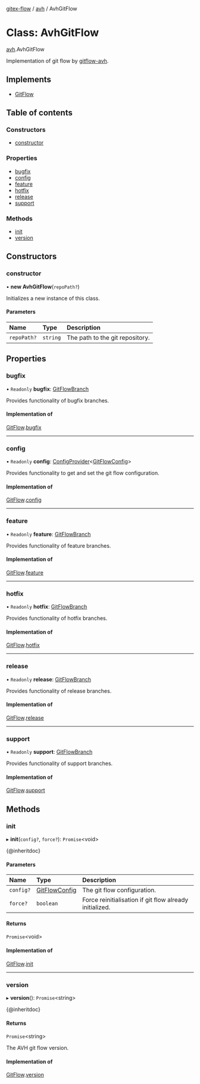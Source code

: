 [gitex-flow](../README.md) / [avh](../modules/avh.md) / AvhGitFlow

# Class: AvhGitFlow

[avh](../modules/avh.md).AvhGitFlow

Implementation of git flow by [gitflow-avh](https://github.com/petervanderdoes/gitflow-avh).

## Implements

- [GitFlow](../interfaces/api.gitflow.md)

## Table of contents

### Constructors

- [constructor](avh.avhgitflow.md#constructor)

### Properties

- [bugfix](avh.avhgitflow.md#bugfix)
- [config](avh.avhgitflow.md#config)
- [feature](avh.avhgitflow.md#feature)
- [hotfix](avh.avhgitflow.md#hotfix)
- [release](avh.avhgitflow.md#release)
- [support](avh.avhgitflow.md#support)

### Methods

- [init](avh.avhgitflow.md#init)
- [version](avh.avhgitflow.md#version)

## Constructors

### constructor

• **new AvhGitFlow**(`repoPath?`)

Initializes a new instance of this class.

#### Parameters

| Name | Type | Description |
| :------ | :------ | :------ |
| `repoPath?` | `string` | The path to the git repository. |

## Properties

### bugfix

• `Readonly` **bugfix**: [GitFlowBranch](../interfaces/api.gitflowbranch.md)

Provides functionality of bugfix branches.

#### Implementation of

[GitFlow](../interfaces/api.gitflow.md).[bugfix](../interfaces/api.gitflow.md#bugfix)

___

### config

• `Readonly` **config**: [ConfigProvider](../interfaces/api.configprovider.md)<[GitFlowConfig](../interfaces/configs.gitflowconfig.md)\>

Provides functionality to get and set the git flow configuration.

#### Implementation of

[GitFlow](../interfaces/api.gitflow.md).[config](../interfaces/api.gitflow.md#config)

___

### feature

• `Readonly` **feature**: [GitFlowBranch](../interfaces/api.gitflowbranch.md)

Provides functionality of feature branches.

#### Implementation of

[GitFlow](../interfaces/api.gitflow.md).[feature](../interfaces/api.gitflow.md#feature)

___

### hotfix

• `Readonly` **hotfix**: [GitFlowBranch](../interfaces/api.gitflowbranch.md)

Provides functionality of hotfix branches.

#### Implementation of

[GitFlow](../interfaces/api.gitflow.md).[hotfix](../interfaces/api.gitflow.md#hotfix)

___

### release

• `Readonly` **release**: [GitFlowBranch](../interfaces/api.gitflowbranch.md)

Provides functionality of release branches.

#### Implementation of

[GitFlow](../interfaces/api.gitflow.md).[release](../interfaces/api.gitflow.md#release)

___

### support

• `Readonly` **support**: [GitFlowBranch](../interfaces/api.gitflowbranch.md)

Provides functionality of support branches.

#### Implementation of

[GitFlow](../interfaces/api.gitflow.md).[support](../interfaces/api.gitflow.md#support)

## Methods

### init

▸ **init**(`config?`, `force?`): `Promise`<void\>

{@inheritdoc}

#### Parameters

| Name | Type | Description |
| :------ | :------ | :------ |
| `config?` | [GitFlowConfig](../interfaces/configs.gitflowconfig.md) | The git flow configuration. |
| `force?` | `boolean` | Force reinitialisation if git flow already initialized. |

#### Returns

`Promise`<void\>

#### Implementation of

[GitFlow](../interfaces/api.gitflow.md).[init](../interfaces/api.gitflow.md#init)

___

### version

▸ **version**(): `Promise`<string\>

{@inheritdoc}

#### Returns

`Promise`<string\>

The AVH git flow version.

#### Implementation of

[GitFlow](../interfaces/api.gitflow.md).[version](../interfaces/api.gitflow.md#version)
